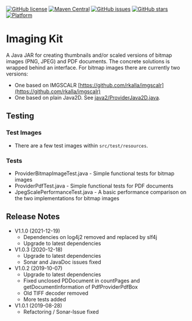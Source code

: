 [![GitHub license](https://img.shields.io/github/license/giraone/imaging-kit)](https://github.com/giraone/imaging-kit/blob/master/LICENSE)
[![Maven Central](https://img.shields.io/badge/Maven%20Central-1.1.0-blue)](https://mvnrepository.com/artifact/com.giraone.imaging/imaging-kit)
[![GitHub issues](https://img.shields.io/github/issues/giraone/imaging-kit)](https://github.com/giraone/imaging-kit/issues)
[![GitHub stars](https://img.shields.io/github/stars/giraone/imaging-kit)](https://github.com/giraone/imaging-kit/stargazers)
[![Platform](https://img.shields.io/badge/platform-jre8%2B-blue)](https://github.com/giraone/imaging-kit/pom.xml)



# Imaging Kit

A Java JAR for creating thumbnails and/or scaled versions of bitmap images (PNG, JPEG) and PDF documents.
The concrete solutions is wrapped behind an interface. For bitmap images there are currently two versions:

- One based on IMGSCALR [https://github.com/rkalla/imgscalr](https://github.com/rkalla/imgscalr)
- One based on plain Java2D. See [java2/ProviderJava2D.java](src/main/java/com/giraone/imaging/java2/ProviderJava2D.java).

## Testing

### Test Images

- There are a few test images within `src/test/resources`.

### Tests

- ProviderBitmapImageTest.java - Simple functional tests for bitmap images
- ProviderPdfTest.java - Simple functional tests for PDF documents
- JpegScalePerformanceTest.java - A basic performance comparison on the two implementations for bitmap images

## Release Notes

- V1.1.0 (2021-12-19)
  - Dependencies on log4j2 removed and replaced by slf4j
  - Upgrade to latest dependencies
- V1.0.3 (2020-12-18)
  - Upgrade to latest dependencies
  - Sonar and JavaDoc issues fixed
- V1.0.2 (2019-10-07)
  - Upgrade to latest dependencies
  - Fixed unclosed PDDocument in countPages and getDocumentInformation of PdfProviderPdfBox
  - Old TIFF decoder removed
  - More tests added
- V1.0.1 (2019-08-28)
  - Refactoring / Sonar-Issue fixed
